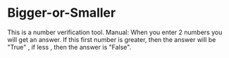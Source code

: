 # Bigger-or-Smaller
This is a number verification tool. Manual: When you enter 2 numbers you will get an answer. If this first number is greater, then the answer will be "True" , if less , then the answer is "False".
